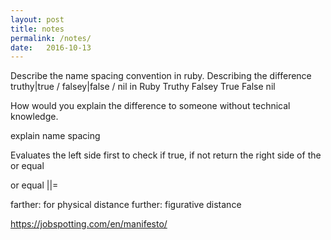 ```yaml
---
layout: post
title: notes
permalink: /notes/
date:   2016-10-13
---
```


Describe the name spacing convention in ruby.
Describing the difference truthy|true / falsey|false / nil in Ruby
Truthy
Falsey
True
False
nil

How would you explain the difference to someone without technical knowledge.

explain name spacing

Evaluates the left side first to check if true, if not return the right side of the or equal

or equal ||=

farther: for physical distance
further: figurative distance

https://jobspotting.com/en/manifesto/